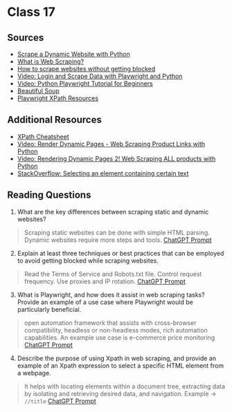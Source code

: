 # Class 17

## Sources
- [Scrape a Dynamic Website with Python](https://scrapingant.com/blog/scrape-dynamic-website-with-python)
- [What is Web Scraping?](https://en.wikipedia.org/wiki/Web_scraping)
- [How to scrape websites without getting blocked](https://www.scrapehero.com/how-to-prevent-getting-blacklisted-while-scraping/)
- [Video: Login and Scrape Data with Playwright and Python](https://www.youtube.com/watch?v=H2-5ecFwHHQ&t=60s)
- [Video: Python Playwright Tutorial for Beginners](https://www.youtube.com/watch?v=yp1o9biMMWU)
- [Beautiful Soup](https://www.crummy.com/software/BeautifulSoup/)
- [Playwright XPath Resources](https://www.programsbuzz.com/article/playwright-xpath-selectors)

## Additional Resources
- [XPath Cheatsheet](https://devhints.io/xpath)
- [Video: Render Dynamic Pages - Web Scraping Product Links with Python](https://www.youtube.com/watch?v=MeBU-4Xs2RU)
- [Video: Rendering Dynamic Pages 2! Web Scraping ALL products with Python](https://www.youtube.com/watch?v=B14mtXA7Tyw)
- [StackOverflow: Selecting an element containing certain text](https://stackoverflow.com/questions/1520429/is-there-a-css-selector-for-elements-containing-certain-text)


## Reading Questions
1. What are the key differences between scraping static and dynamic websites?
> Scraping static websites can be done with simple HTML parsing. Dynamic websites require more steps and tools. [ChatGPT Prompt](https://chat.openai.com/c/963800d2-6aed-496c-882d-717dfb29592d)

2. Explain at least three techniques or best practices that can be employed to avoid getting blocked while scraping websites.
> Read the Terms of Service and Robots.txt file. Control request frequency. Use proxies and IP rotation. [ChatGPT Prompt](https://chat.openai.com/c/4a38a056-3861-481f-b51c-9f6235c96e39)

3. What is Playwright, and how does it assist in web scraping tasks? Provide an example of a use case where Playwright would be particularly beneficial.
> open automation framework that assists with cross-browser compatibility, headless or non-headless modes, rich automation capabilities. An example use case is e-commerce price monitoring [ChatGPT Prompt](https://chat.openai.com/c/be1c0201-196f-4ace-9d35-4b938d5249cb)

4. Describe the purpose of using Xpath in web scraping, and provide an example of an Xpath expression to select a specific HTML element from a webpage.
> It helps with locating elements within a document tree, extracting data by isolating and retrieving desired data, and navigation. Example -> `//title` [ChatGPT Prompt](https://chat.openai.com/c/73b0916e-272b-4db9-9740-1977aa2bb67e)